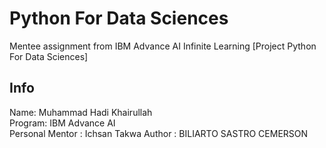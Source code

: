 
# Python For Data Sciences
Mentee assignment from IBM Advance AI Infinite Learning
[Project Python For Data Sciences]

## Info
Name: Muhammad Hadi Khairullah\
Program: IBM Advance AI\
Personal Mentor : Ichsan Takwa
Author : BILIARTO SASTRO CEMERSON
